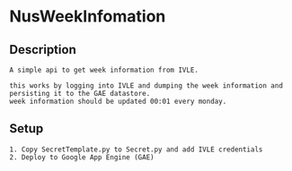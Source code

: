 # NusWeekInfomation

## Description
    A simple api to get week information from IVLE.

    this works by logging into IVLE and dumping the week information and persisting it to the GAE datastore.
    week information should be updated 00:01 every monday.


## Setup

    1. Copy SecretTemplate.py to Secret.py and add IVLE credentials
    2. Deploy to Google App Engine (GAE)